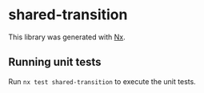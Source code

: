 # shared-transition

This library was generated with [Nx](https://nx.dev).

## Running unit tests

Run `nx test shared-transition` to execute the unit tests.
